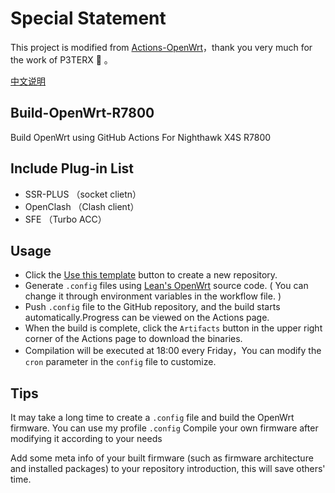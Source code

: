 # Special Statement

This project is modified from [Actions-OpenWrt](https://github.com/P3TERX/Actions-OpenWrt)，thank you very much for the work of P3TERX 🙏 。

[中文说明](./README_EN.md)

## Build-OpenWrt-R7800

Build OpenWrt using GitHub Actions For Nighthawk X4S R7800

## Include Plug-in List

- SSR-PLUS （socket clietn）
- OpenClash （Clash client）
- SFE （Turbo ACC）

## Usage

- Click the [Use this template](https://github.com/brick713/Build-OpenWrt-R7800) button to create a new repository.
- Generate `.config` files using [Lean's OpenWrt](https://github.com/coolsnowwolf/lede) source code. ( You can change it through environment variables in the workflow file. )
- Push `.config` file to the GitHub repository, and the build starts automatically.Progress can be viewed on the Actions page.
- When the build is complete, click the `Artifacts` button in the upper right corner of the Actions page to download the binaries.
- Compilation will be executed at 18:00 every Friday，You can modify the `cron` parameter in the `config` file to customize.

## Tips

It may take a long time to create a `.config` file and build the OpenWrt firmware. You can use my profile `.config` Compile your own firmware after modifying it according to your needs

Add some meta info of your built firmware (such as firmware architecture and installed packages) to your repository introduction, this will save others' time.

